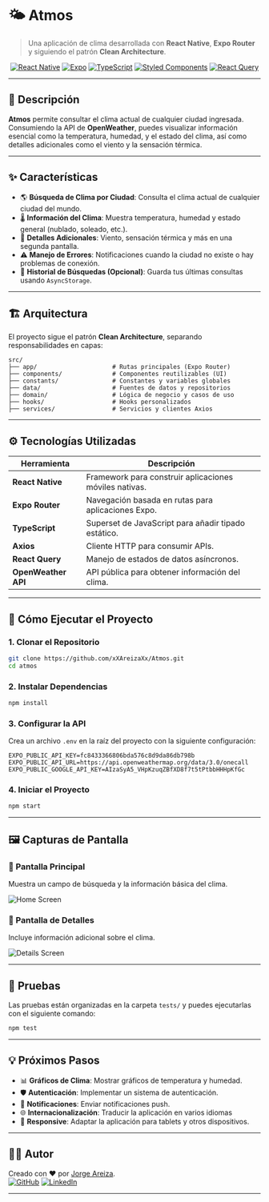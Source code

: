 
# 🌤️ **Atmos**  
> Una aplicación de clima desarrollada con **React Native**, **Expo Router** y siguiendo el patrón **Clean Architecture**.

<div align="center">

[![React Native](https://img.shields.io/badge/React_Native-20232A?style=for-the-badge&logo=react&logoColor=61DAFB)](https://reactnative.dev/)
[![Expo](https://img.shields.io/badge/Expo-1B1F23?style=for-the-badge&logo=expo&logoColor=white)](https://expo.dev/)
[![TypeScript](https://img.shields.io/badge/TypeScript-007ACC?style=for-the-badge&logo=typescript&logoColor=white)](https://www.typescriptlang.org/)
[![Styled Components](https://img.shields.io/badge/Styled--Components-DB7093?style=for-the-badge&logo=styled-components&logoColor=white)](https://styled-components.com/)
[![React Query](https://img.shields.io/badge/React_Query-FF4154?style=for-the-badge&logo=react-query&logoColor=white)](https://tanstack.com/query)

</div>

---

## 📜 **Descripción**
**Atmos** permite consultar el clima actual de cualquier ciudad ingresada. Consumiendo la API de **OpenWeather**, puedes visualizar información esencial como la temperatura, humedad, y el estado del clima, así como detalles adicionales como el viento y la sensación térmica.

---

## ✨ **Características**
- 🌎 **Búsqueda de Clima por Ciudad**: Consulta el clima actual de cualquier ciudad del mundo.
- 🌡️ **Información del Clima**: Muestra temperatura, humedad y estado general (nublado, soleado, etc.).
- 📄 **Detalles Adicionales**: Viento, sensación térmica y más en una segunda pantalla.
- ⚠️ **Manejo de Errores**: Notificaciones cuando la ciudad no existe o hay problemas de conexión.
- 💾 **Historial de Búsquedas (Opcional)**: Guarda tus últimas consultas usando `AsyncStorage`.

---

## 🏗️ **Arquitectura**
El proyecto sigue el patrón **Clean Architecture**, separando responsabilidades en capas:

```
src/
├── app/                     # Rutas principales (Expo Router)
├── components/              # Componentes reutilizables (UI)
├── constants/               # Constantes y variables globales
├── data/                    # Fuentes de datos y repositorios
├── domain/                  # Lógica de negocio y casos de uso
├── hooks/                   # Hooks personalizados
├── services/                # Servicios y clientes Axios
```

---

## ⚙️ **Tecnologías Utilizadas**

| Herramienta                  | Descripción                                                                |
|------------------------------|----------------------------------------------------------------------------|
| **React Native**             | Framework para construir aplicaciones móviles nativas.                     |
| **Expo Router**              | Navegación basada en rutas para aplicaciones Expo.                         |
| **TypeScript**               | Superset de JavaScript para añadir tipado estático.                        |
| **Axios**                    | Cliente HTTP para consumir APIs.                                           |
| **React Query**              | Manejo de estados de datos asíncronos.                                     |
| **OpenWeather API**          | API pública para obtener información del clima.                            |

---

## 🚀 **Cómo Ejecutar el Proyecto**

### **1. Clonar el Repositorio**
```bash
git clone https://github.com/xXAreizaXx/Atmos.git
cd atmos
```

### **2. Instalar Dependencias**
```bash
npm install
```

### **3. Configurar la API**
Crea un archivo `.env` en la raíz del proyecto con la siguiente configuración:

```env
EXPO_PUBLIC_API_KEY=fc8433366806bda576c8d9da86db798b
EXPO_PUBLIC_API_URL=https://api.openweathermap.org/data/3.0/onecall
EXPO_PUBLIC_GOOGLE_API_KEY=AIzaSyA5_VHpKzuqZBfXD8f7t5tPtbbHHHpKfGc
```

### **4. Iniciar el Proyecto**
```bash
npm start
```

---

## 🖼️ **Capturas de Pantalla**

### 📍 Pantalla Principal
Muestra un campo de búsqueda y la información básica del clima.

![Home Screen](https://ibb.co/K26dRVN)

### 📍 Pantalla de Detalles
Incluye información adicional sobre el clima.

![Details Screen](https://ibb.co/qr29Hwk)

---

## 🧪 **Pruebas**
Las pruebas están organizadas en la carpeta `tests/` y puedes ejecutarlas con el siguiente comando:

```bash
npm test
```

---

## 💡 **Próximos Pasos**
- 📊 **Gráficos de Clima**: Mostrar gráficos de temperatura y humedad.
- 🛡️ **Autenticación**: Implementar un sistema de autenticación.
- 📧 **Notificaciones**: Enviar notificaciones push.
- 🌐 **Internacionalización**: Traducir la aplicación en varios idiomas
- 📱 **Responsive**: Adaptar la aplicación para tablets y otros dispositivos.

---

## 👨‍💻 **Autor**
Creado con ❤️ por [Jorge Areiza](https://github.com/xXAreizaXx).  
[![GitHub](https://img.shields.io/badge/GitHub-000?style=for-the-badge&logo=github&logoColor=white)](https://github.com/xXAreizaXx) [![LinkedIn](https://img.shields.io/badge/LinkedIn-0077B5?style=for-the-badge&logo=linkedin&logoColor=white)](https://www.linkedin.com/in/jorge-areiza/)

---
